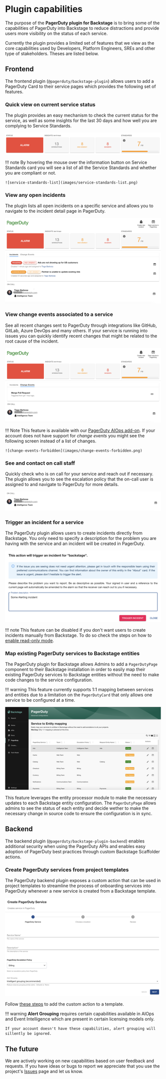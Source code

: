 # Plugin capabilities

The purpose of the **PagerDuty plugin for Backstage** is to bring some of the capabilities of PagerDuty into Backstage to reduce distractions and provide users more visibility on the status of each service.

Currently the plugin provides a limited set of features that we view as the core capabilities used by Developers, Platform Engineers, SREs and other type of stakeholders. Theses are listed below.

## Frontend

The frontend plugin (`@pagerduty/backstage-plugin`) allows users to add a PagerDuty Card to their service pages which provides the following set of features.

### Quick view on current service status

The plugin provides an easy mechanism to check the current status for the service, as well as some insights for the last 30 days and how well you are complying to Service Standards.

![service-insights](images/service-insights.png)

!!! note
    By hovering the mouse over the information button on Service Standards card you will see a list of all the Service Standards and whether you are compliant or not.

    ![service-standards-list](images/service-standards-list.png)



### View any open incidents

The plugin lists all open incidents on a specific service and allows you to navigate to the incident detail page in PagerDuty.

![view-open-incidents](images/list-incidents.png)

### View change events associated to a service

See all recent changes sent to PagerDuty through integrations like GitHub, GitLab, Azure DevOps and many others. If your service is running into issues you can quickly identify recent changes that might be related to the root cause of the incident.

![view-recent-changes](images/view-recent-changes.png)

!!! Note
    This feature is available with our [PagerDuty AIOps add-on](https://support.pagerduty.com/docs/aiops). If your account does not have support for *change events* you might see the following screen instead of a list of changes.

    ![change-events-forbidden](images/change-events-forbidden.png)

### See and contact on call staff

Quickly check who is on call for your service and reach out if necessary. The plugin allows you to see the escalation policy that the on-call user is assigned to and navigate to PagerDuty for more details.

![view-oncall-engineers](images/view-oncall-engineers.png)

### Trigger an incident for a service

The PagerDuty plugin allows users to create incidents directly from Backstage. You only need to specify a description for the problem you are having with the service and an incident will be created in PagerDuty.

![trigger-incident](images/trigger-incident.png)

!!! note
    This feature can be disabled if you don't want users to create incidents manually from Backstage. To do so check the steps on how to [enable read-only mode](/backstage-plugin-docs/advanced/enable-read-only-mode/).

### Map existing PagerDuty services to Backstage entities

The PagerDuty plugin for Backstage allows Admins to add a `PagerDutyPage` component to their Backstage installation in order to easily map their existing PagerDuty services to Backstage entities without the need to make code changes to the service configuration.

!!! warning
    This feature currently supports 1:1 mapping between services and entities due to a limitation on the `PagerDutyCard` that only allows one service to be configured at a time.

![service-entity-mapping](images/service-entity-mapping.png)

This feature leverages the entity processor module to make the necessary updates to each Backstage entity configuration. The `PagerDutyPage` allows admins to see the status of each entity and decide wether to make the necessary change in source code to ensure the configuration is in sync.

## Backend

The backend plugin (`@pagerduty/backstage-plugin-backend`) enables additional security when using the PagerDuty APIs and enables easy adoption of PagerDuty best practices through custom Backstage Scaffolder actions.

### Create PagerDuty services from project templates

The PagerDuty backend plugin exposes a custom action that can be used in project templates to streamline the process of onboarding services into PagerDuty whenever a new service is created from a Backstage template.

![create-pagerduty-service](images/create-pagerduty-service.png)

Follow [these steps](../advanced/create-service-software-template) to add the custom action to a template.

!!! warning
    **Alert Grouping** requires certain capabilities available in AIOps and Event Intelligence which are present in certain licensing models only.

    If your account doesn't have these capabilities, alert grouping will sillently be ignored.

## The future

We are actively working on new capabilities based on user feedback and requests. If you have ideas or bugs to report we appreciate that you use the project's [Issues](https://github.com/PagerDuty/backstage-plugin/issues) page and let us know.
